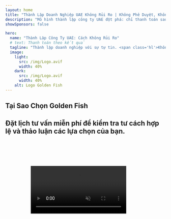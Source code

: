 ```yaml
---
layout: home
title: "Thành Lập Doanh Nghiệp UAE Không Rủi Ro | Không Phê Duyệt, Không Thanh Toán"
description: "Mô hình thành lập công ty UAE đột phá: chỉ thanh toán sau khi thành công. Hướng dẫn chuyên nghiệp qua từng giai đoạn với tỷ lệ thành công trên 90%."
showSponsors: false

hero:
  name: "Thành Lập Công Ty UAE: Cách Không Rủi Ro"
  # text: Thanh toán theo kết quả
  tagline: "Thành lập doanh nghiệp với sự tự tin. <span class='hl'>Không phí đại lý cho đến khi được phê duyệt</span>. Đảm bảo hướng dẫn chuyên nghiệp."
  image:
    light:
      src: /img/Logo.avif
      width: 40%
    dark:
      src: /img/Logo.avif
      width: 40%
    alt: Logo Golden Fish
---
```


<FeatureBlock :card="{
  title: 'Lợi Ích Kinh Doanh Tại UAE',
  details: 'UAE mang đến nhiều lợi thế cho các doanh nhân và nhà đầu tư quốc tế tìm kiếm môi trường kinh doanh thuận lợi. \n\n* Thuế suất thấp: Chỉ 9% thuế doanh nghiệp và 5% VAT, không có thuế thu nhập cá nhân\n* 100% Sở hữu nước ngoài: Kiểm soát hoàn toàn công ty mà không cần đối tác địa phương\n* Không kiểm soát tiền tệ: Tự do chuyển lợi nhuận và trao đổi ngoại tệ',
  link: '/uae-business/company-registration/benefits-problems#benefits-of-doing-business-in-the-uae',
  src: {
    light: '/img/iStock-2051326997.avif',
    dark: '/img/iStock-1448478309.jpg',
    width: '100%'
  },
  inversion: false
}" />

<FeatureBlock :card="{
  title: 'Thách Thức Cần Xem Xét',
  details: 'Mặc dù UAE có nhiều lợi ích, doanh nghiệp nên lưu ý các thách thức tiềm ẩn khi thiết lập hoạt động. \n\n* Môi trường pháp lý phức tạp: Quy định khác nhau giữa các tiểu vương quốc và free zone\n* Yêu cầu về cơ sở kinh tế: Cần nhân viên địa phương và văn phòng vật lý cho một số hoạt động\n* Chi phí ban đầu cao: Phí đăng ký, tài liệu và thuê văn phòng bắt buộc',
  link: '/uae-business/company-registration/benefits-problems#disadvantages-of-doing-business-in-the-uae',
  src: {
      light: '/img/iStock-1299393716.avif',
      dark: '/img/iStock-2149731304.avif',
    width: '100%'
  },
  inversion: true
}" />

<FeatureBlock :card="{
  title: 'Hướng Dẫn Thành Lập Công Ty',
  details: 'Hướng dẫn đầy đủ để thành lập công ty tại **free zone, offshore, mainland, branch**. \n\n* 100% Sở hữu nước ngoài có sẵn tại Free Zone và Mainland\n* Thuế suất thấp - chỉ 9% thuế doanh nghiệp\n* Không kiểm soát tiền tệ - dễ dàng chuyển vốn',
  link: './uae-business/company-registration/overview',
  src: {
    light: '/video/iStock-1204982076.mp4',
    dark: '/video/iStock-1269162753.mp4',
    width: '100%'
  },
  inversion: false
}" />

<FeatureCards :features="[
  {
    title: 'Mở Tài Khoản Ngân Hàng',
    details: 'Dễ dàng mở **tài khoản ngân hàng** doanh nghiệp hoặc cá nhân với các ngân hàng uy tín của UAE.',
    items: [
      'Dịch vụ PRO toàn diện cho phê duyệt chính phủ',
      'Thiết lập gói ngân hàng hoàn chỉnh',
      'Tỷ lệ thành công 96%'
    ],
    linkText: 'Đọc Thêm',
    link: './uae-business/offer/banking/',
    icon: {
      light: '/img/iStock-2153786564.avif',
      dark: '/img/iStock-2166793628.avif',
      alt: 'Dịch vụ Ngân hàng'
    }
  },
  {
    title: 'Golden Visa & Cư Trú',
    details: 'Nhận **Golden Visa** UAE để cư trú dài hạn với quy trình đăng ký suôn sẻ.',
    items: [
      '**Không cần nhập cảnh UAE mỗi 6 tháng**',
      'Hiệu lực 10 năm với tùy chọn gia hạn khi duy trì điều kiện đủ tiêu chuẩn',
      'Tỷ lệ thành công 92%'
    ],
    linkText: 'Đọc Thêm',
    link: './uae-business/offer/golden-visa/',
    icon: {
      light: '/img/iStock-1312241253.avif',
      dark: '/img/ILONMASKID.webp',
      alt: 'Dịch vụ Visa'
    }
  },
  {
    title: 'Khám phá thêm các dịch vụ doanh nghiệp của chúng tôi',
    details: '',
    items: [],
    linkText: 'Đọc Thêm',
    link: '../../company-registration/insights/incorporation-steps',
    icon: {
      light: '/img/iStock-473502112.avif',
      dark: '/img/iStock-1160827423.avif',
      alt: 'Các Dịch Vụ Khác'
    }
  }
]" />

## Tại Sao Chọn Golden Fish

<BenefitsList :features="[
  {
    icon: '🏢',
    title: 'Chuyên Môn Tại UAE',
    text: 'Các chuyên gia tận tâm tại Dubai cung cấp hướng dẫn chuyên nghiệp trong từng bước của quy trình.'
  },
  {
    icon: '📊',
    title: 'Tỷ Lệ Thành Công Đã Được Chứng Minh',
    text: 'Tỷ lệ phê duyệt trên 90% với hàng trăm visa, tài khoản ngân hàng và đăng ký công ty được cấp thông qua dịch vụ xử lý cao cấp của chúng tôi.'
  },
  {
    icon: '💸',
    title: '**Phí Dựa Trên Thành Công**',
    text: '[Chỉ thanh toán sau khi được phê duyệt](/uae-business/benefits/success-based-fees). Hoàn toàn minh bạch không có chi phí ẩn.'
  },
]" />

## Đặt lịch tư vấn miễn phí để kiểm tra tư cách hợp lệ và thảo luận các lựa chọn của bạn.

<video  autoplay muted playsinline style="padding: 80px" >
  <source src="/img/iStock-2185906461.mp4" type="video/mp4">
</video>

<ContactFormModal 
  formName="Golden Visa [offer]" 
  buttonText="Nhận tư vấn miễn phí" 
  categoryLabel="Mức độ hỗ trợ cần thiết: *" 
  categoryPlaceholderText="Chọn mức độ hỗ trợ của bạn"
  messageLabel="Giúp chúng tôi chuẩn bị cho buổi tư vấn của bạn (khuyến nghị)"
  messagePlaceholderText="Hãy cho chúng tôi biết về sở thích, thành viên gia đình, thời gian, hoặc bất kỳ câu hỏi cụ thể nào của bạn"
  :services="[
  'Cơ bản — chỉ tài liệu và tư vấn thiết yếu',
  'Tiêu chuẩn — hướng dẫn đầy đủ tài liệu và các giai đoạn chính',
  'Toàn diện — quản lý quy trình dịch vụ đầy đủ với sự tham gia tối thiểu từ bạn',
  'Tùy chỉnh — cần thảo luận chi tiết cụ thể và yêu cầu đặc biệt',
  ]"/>

<!-- <ImageGrid :images="[
  { src: '/img/ILONMASKID.webp', href: './immigration.md', alt: 'Nhập cư UAE' },
  { src: '/img/ILONMASKID.webp', href: './immigration.md', alt: 'Nhập cư UAE' },
]"/> -->
